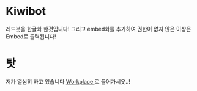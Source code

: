 # Kiwibot
레드봇을 한글화 한것입니다!
그리고 embed화를 추가하여 권한이 없지 않은 이상은 Embed로 출력됩니다!

# 탓

저가 열심히 하고 있습니다 [ Workplace ](https://discord.gg/qkjXH4f)로 들어가세욧..!
